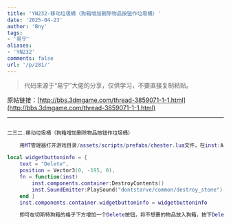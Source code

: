 ```yaml
---
title: 'YN232-移动垃圾桶（狗箱增加删除物品按钮作垃圾桶）'
date: '2025-04-23'
author: 'Bny'
tags:
- '易宁'
aliases:
- 'YN232'
comments: false
url: '/p/281/'
---
```


> 代码来源于“易宁”大佬的分享，仅供学习，不要直接复制粘贴。

原帖链接：[http://bbs.3dmgame.com/thread-3859071-1-1.html](http://bbs.3dmgame.com/thread-3859071-1-1.html)

---

```lua  

二三二.移动垃圾桶（狗箱增加删除物品按钮作垃圾桶）

	用MT管理器打开游戏目录/assets/scripts/prefabs/chester.lua文件，在inst:AddComponent("container")的下一行插入以下内容：

local widgetbuttoninfo = {
	text = "Delete",
	position = Vector3(0, -195, 0),
	fn = function(inst)
		inst.components.container:DestroyContents()
		inst.SoundEmitter:PlaySound("dontstarve/common/destroy_stone")
	end }
	inst.components.container.widgetbuttoninfo = widgetbuttoninfo

	即可在切斯特狗箱的格子下方增加一个Delete按钮，将不想要的物品放入狗箱，按下Delete按钮即可清除掉，让游戏不会因垃圾太多而越来越卡。不按钮的话，照常可以储存物品。千万不要把骨眼放入狗箱清除掉哦

```  

